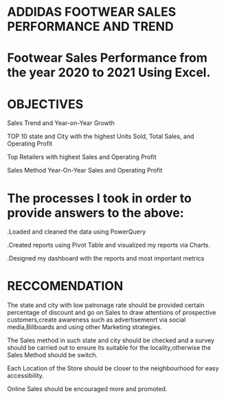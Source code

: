 # ADDIDAS FOOTWEAR SALES PERFORMANCE AND TREND

# Footwear Sales Performance from the year 2020 to 2021 Using Excel.

# OBJECTIVES

Sales Trend and Year-on-Year Growth 

TOP 10 state and City with the highest Units Sold, Total Sales, and Operating Profit 

Top Retailers with highest Sales and Operating Profit

Sales Method Year-On-Year Sales and Operating Profit

# The processes I took in order to provide answers to the above: 

.Loaded and cleaned the data using PowerQuery

.Created reports using Pivot Table and visualized my reports via Charts.

.Designed my dashboard with the reports and most important metrics

# RECCOMENDATION

The state and city with low patronage rate should be provided certain percentage of discount and go on Sales to draw attentions of prospective customers,create awareness such as advertisemenrt via social media,Billboards and using other Marketing strategies.

The Sales method in such state and city should be checked and a survey should be carried out to ensure its suitable for the locality,otherwise the Sales Method should be switch.

Each Location of the Store should be closer to the neighbourhood for easy accessibility.

Online Sales should be encouraged more and promoted.
